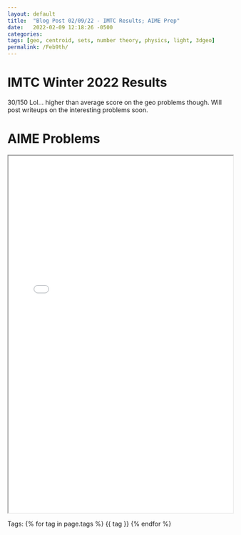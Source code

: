 ```yaml
---
layout: default
title:  "Blog Post 02/09/22 - IMTC Results; AIME Prep"
date:   2022-02-09 12:18:26 -0500
categories: 
tags: [geo, centroid, sets, number theory, physics, light, 3dgeo]
permalink: /Feb9th/
---
```

# IMTC Winter 2022 Results
30/150 Lol... higher than average score on the geo problems though.
Will post writeups on the interesting problems soon.

# AIME Problems

  <iframe src="\assets\pdfposts\Math_Diary_02_09_2022.pdf" width="100%" height="800px"> </iframe> 

<p>
Tags:
{% for tag in page.tags %}
  {{ tag }}
{% endfor %}
</p>
 
